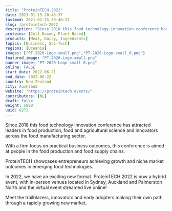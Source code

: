 ```yaml
---
title: "ProteinTECH 2022"
date: 2021-01-15 20:46:37
lastmod: 2021-01-15 20:46:37
slug: /proteintech-2022
description: "Since 2018 this food technology innovation conference has attracted leaders in food production, food and agricultural science and innovators across the food manufacturing sector.With a firm focus on practical business outcomes, this conference is aimed at people in the food production and food supply chains.ProteinTECH showcases entrepreneurs achieving growth and niche market outcomes in emerging food technologies."
proteins: [Cell-Based, Plant-Based]
products: [Meat, Dairy, Ingredients]
topics: [Business, Sci-Tech]
regions: [Oceania]
images: ["PT-2020-Logo-small.png","PT-2020-Logo-small_0.png"]
featured_image: "PT-2020-Logo-small.png"
banner_image: "PT-2020-Logo-small_0.png"
online: FALSE
start_date: 2022-06-21
end_date: 2022-06-22
country: New Zealand
city: Auckland
website: "https://proteintech.events/"
contributors: [NL]
draft: false
weight: 5000
uuid: 8272
---
```

<p>Since 2018 this food technology innovation conference has attracted leaders in food production, food and agricultural science and innovators across the food manufacturing sector.</p>
<p>With a firm focus on practical business outcomes, this conference is aimed at people in the food production and food supply chains.</p>
<p>ProteinTECH showcases entrepreneurs achieving growth and niche market outcomes in emerging food technologies.</p>
<p>In 2022, we have an exciting new format. ProteinTECH 2022 is now a hybrid event, with in-person venues located in Sydney, Auckland and Palmerston North and the virtual event streamed live online!</p>
<p>Meet the trailblazers, innovators and early adopters making their own path through a rapidly growing new market.</p>
